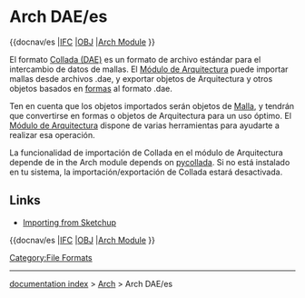 # Arch DAE/es
<div class="mw-translate-fuzzy">


{{docnav/es
|[IFC](Arch_IFC/es.md)
|[OBJ](Arch_OBJ/es.md)
|[Arch Module](Arch_Workbench/es.md)
}}


</div>


<div class="mw-translate-fuzzy">

El formato [Collada (DAE)](http://en.wikipedia.org/wiki/COLLADA) es un formato de archivo estándar para el intercambio de datos de mallas. El [Módulo de Arquitectura](Arch_Workbench/es.md) puede importar mallas desde archivos .dae, y exportar objetos de Arquitectura y otros objetos basados en [formas](Part_Workbench/es.md) al formato .dae.


</div>


<div class="mw-translate-fuzzy">

Ten en cuenta que los objetos importados serán objetos de [Malla](Mesh_Workbench/es.md), y tendrán que convertirse en formas o objetos de Arquitectura para un uso óptimo. El [Módulo de Arquitectura](Arch_Workbench/es.md) dispone de varias herramientas para ayudarte a realizar esa operación.


</div>


<div class="mw-translate-fuzzy">

La funcionalidad de importación de Collada en el módulo de Arquitectura depende de in the Arch module depends on [pycollada](http://pycollada.github.com/). Si no está instalado en tu sistema, la importación/exportación de Collada estará desactivada.


</div>

## Links

-   [Importing from Sketchup](Importing_From_Sketchup.md)


<div class="mw-translate-fuzzy">


{{docnav/es
|[IFC](Arch_IFC/es.md)
|[OBJ](Arch_OBJ/es.md)
|[Arch Module](Arch_Workbench/es.md)
}}


</div>


 

[Category:File Formats](Category:File_Formats.md)

---
[documentation index](../README.md) > [Arch](Arch_Workbench.md) > Arch DAE/es
